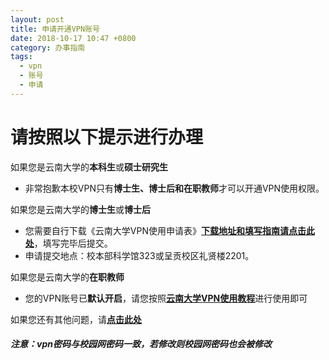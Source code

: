 ```yaml
---
layout: post
title: 申请开通VPN账号
date: 2018-10-17 10:47 +0800
category: 办事指南
tags:
  - vpn
  - 账号
  - 申请
---
```


# 请按照以下提示进行办理

如果您是云南大学的**本科生**或**硕士研究生**

- 非常抱歉本校VPN只有**博士生、博士后和在职教师**才可以开通VPN使用权限。

如果您是云南大学的**博士生**或**博士后**

- 您需要自行下载《云南大学VPN使用申请表》[**下载地址和填写指南请点击此处**](http://65031141.ynu.edu.cn/%E5%B8%B8%E7%94%A8%E4%B8%8B%E8%BD%BD/2018/11/27/%E4%BA%91%E5%8D%97%E5%A4%A7%E5%AD%A6VPN%E4%BD%BF%E7%94%A8%E7%94%B3%E8%AF%B7%E8%A1%A8.html)，填写完毕后提交。
- 申请提交地点：校本部科学馆323或呈贡校区礼贤楼2201。

如果您是云南大学的**在职教师**

- 您的VPN账号已**默认开启**，请您按照[**云南大学VPN使用教程**](http://www.itc.ynu.edu.cn/html/)进行使用即可

如果您还有其他问题，请[**点击此处**](http://65031141.ynu.edu.cn/%E5%B8%B8%E8%A7%81%E9%97%AE%E9%A2%98/2018/10/17/vpn%E5%85%B6%E4%BB%96%E9%97%AE%E9%A2%98.html)

<h5>注意：vpn密码与校园网密码一致，若修改则校园网密码也会被修改</h5>
